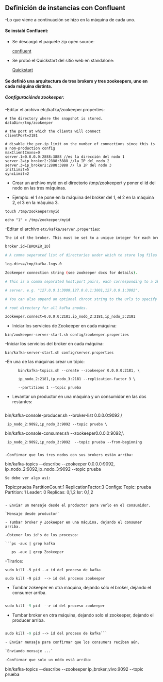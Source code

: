 ## Definición de instancias con Confluent

-Lo que viene a continuación se hizo en la máquina de cada uno. 

#### Se instaló Confluent:

- Se descargó el paquete zip open source:

 	[confluent](http://docs.confluent.io/3.2.0/installation.html)

- Se probó el Quickstart del sitio web en standalone:
	
	[Quickstart](http://docs.confluent.io/3.2.0/quickstart.html#quickstart)


#### Se definió una arquitectura de tres brokers y tres zookeepers, uno en cada máquina distinta.

##### Configuraciónde zookeeper:
 
-Editar el archivo etc/kafka/zookeeper.properties:
 
```
# the directory where the snapshot is stored.
dataDir=/tmp/zookeeper

# the port at which the clients will connect
clientPort=2181

# disable the per-ip limit on the number of connections since this is a non-production config
maxClientCnxns=0
server.1=0.0.0.0:2888:3888 //es la dirección del nodo 1
server.2=ip_broker2:2888:3888 //la IP del nodo 2
server.3=ip_broker2:2888:3888 // la IP del nodo 3
initLimit=5
syncLimit=2
```

- Crear un archivo myid en el directorio /tmp/zookeeper/ y poner el id del nodo en las tres máquinas.

- Ejemplo: el 1 se pone en la máquina del broker del 1, el 2 en la máquina 2, el 3 en la máquina 3.

```
touch /tmp/zookeeper/myid
  
echo "1" > /tmp/zookeeper/myid

```

-Editar el archivo `etc/kafka/server.properties`:

```bash
The id of the broker. This must be set to a unique integer for each broker.

broker.id=[BROKER_ID]

# A comma seperated list of directories under which to store log files

log.dirs=/tmp/kafka-logs-0

Zookeeper connection string (see zookeeper docs for details).

# This is a comma separated host:port pairs, each corresponding to a zk

# server. e.g. "127.0.0.1:3000,127.0.0.1:3001,127.0.0.1:3002".

# You can also append an optional chroot string to the urls to specify the

# root directory for all kafka znodes.

zookeeper.connect=0.0.0.0:2181,ip_nodo_2:2181,ip_nodo_3:2181

```

- Iniciar los servicios de Zookeeper en cada máquina:

`bin/zookeeper-server-start.sh config/zookeeper.properties`

-Iniciar los servicios del broker en cada máquina:

`bin/kafka-server-start.sh config/server.properties`

-En una de las máquinas crear un  tópic:

```
      bin/kafka-topics.sh --create --zookeeper 0.0.0.0:2181, \ 

      ip_nodo_2:2181,ip_nodo_3:2181 --replication-factor 3 \ 

      --partitions 1 --topic prueba
```

- Levantar un productor en una máquina y un consumidor en las dos restantes:

    ```
 bin/kafka-console-producer.sh --broker-list  0.0.0.0:9092,\

     ip_nodo_2:9092,ip_nodo_3:9092 --topic prueba \

  bin/kafka-console-consumer.sh --zookeeper0.0.0.0:9092,\ 

     ip_nodo_2:9092,ip_nodo_3:9092  --topic prueba --from-beginning
```

-Confirmar que los tres nodos con sus brokers están arriba:

```
bin/kafka-topics --describe --zookeeper  0.0.0.0:9092, ip_nodo_2:9092,ip_nodo_3:9092  --topic prueba
```
Se debe ver algo así: 

```
Topic:prueba  PartitionCount:1    ReplicationFactor:3 Configs:
    Topic: prueba Partition: 1    Leader: 0   Replicas: 0,1,2 Isr: 0,1,2
```

- Enviar un mensaje desde el productor para verlo en el consumidor. 

`Mensaje desde productor`

- Tumbar broker y Zookeeper en una máquina, dejando el consumer arriba.

-Obtener los id's de los procesos: 
 
```ps -aux | grep kafka

   ps -aux | grep Zookeeper
```
-Tirarlos:

```
sudo kill -9 pid --> id del proceso de kafka

sudo kill -9 pid  --> id del proceso zookeeper
```

- Tumbar zokeeper en otra máquina, dejando sólo el broker, dejando el consumer arriba.

```ps -aux | grep Zookeeper

sudo kill -9 pid  --> id del proceso zookeeper
```
- Tumbar broker en otra máquina, dejando solo el zookeeper, dejando el producer arriba.

```ps -aux | grep kafka

sudo kill -9 pid --> id del proceso de kafka```

- Enviar mensaje para confirmar que los consumers reciben aún.

`Enviando mensaje ...`

-Confirmar que solo un nódo está arriba:

```
bin/kafka-topics --describe --zookeeper  ip_broker_vivo:9092  --topic prueba
```







